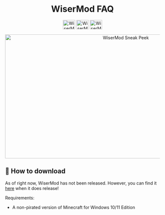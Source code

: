 <p align="center">
  <h1 align="center">WiserMod FAQ</h1>
</p>
<p align="center">
  <a href="https://www.youtube.com/channel/UC9EtCeyhnOMQCAvzyMQJdPw" target="_blank"><img align="center" src="https://raw.githubusercontent.com/rahuldkjain/github-profile-readme-generator/master/src/images/icons/Social/youtube.svg" alt="WiserMod YouTube" height="30" width="40" /></a>
    <a href="https://github.com/WiserTixx/WiserMod" target="_blank"><img align="center" src="https://raw.githubusercontent.com/rahuldkjain/github-profile-readme-generator/master/src/images/icons/Social/github.svg" alt="WiserMod YouTube" height="30" width="40" /></a>
  <a href="https://discord.gg/ufK8nUG8Hn" target="_blank"><img align="center" src="https://raw.githubusercontent.com/rahuldkjain/github-profile-readme-generator/master/src/images/icons/Social/discord.svg" alt="WiserMod Discord" height="30" width="40" /></a>
  <br/>
  <br/>
  <img align="center" src="https://media.discordapp.net/attachments/958791483157254214/977589177363337257/unknown.png?width=1155&height=606" alt="WiserMod Sneak Peek" width="770" height="404" />
</p>

## 🚀 How to download
As of right now, WiserMod has not been released. However, you can find it [here](https://discord.com/channels/844882577856004096/844887220694679552) when it does release!

Requirements:
- A non-pirated version of Minecraft for Windows 10/11 Edition 

